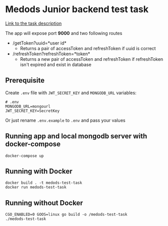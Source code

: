 # Medods Junior backend test task

[Link to the task description](https://medods.notion.site/Test-task-BackDev-215fcddafff2425a8ca7e515e21527e7)

The app will expose port **9000** and two following routes

* /getToken?uuid=\*user id\*
  * Returns a pair of accessToken and refreshToken if uuid is correct
* /refreshToken?refreshToken=\*token\*
  * Returns a new pair of accessToken and refreshToken if refreshToken isn't expired and exist in database 

## Prerequisite
Create `.env` file with `JWT_SECRET_KEY` and `MONGODB_URL` variables:
```dotenv
# .env
MONGODB_URL=mongourl
JWT_SECRET_KEY=SecretKey
```

Or just rename `.env.example` to `.env` and pass your values

## Running app and local mongodb server with docker-compose

```shell
docker-compose up 
```

## Running with Docker
```shell
docker build . -t medods-test-task
docker run medods-test-task
```

## Running without Docker

```shell
CGO_ENABLED=0 GOOS=linux go build -o /medods-test-task
./medods-test-task
```
